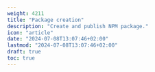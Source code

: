 ```yaml
---
weight: 4211
title: "Package creation"
description: "Create and publish NPM package."
icon: "article"
date: "2024-07-08T13:07:46+02:00"
lastmod: "2024-07-08T13:07:46+02:00"
draft: true
toc: true
---
```


